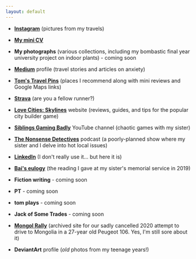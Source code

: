 ```yaml
---
layout: default
---
```


- **[Instagram](https://www.instagram.com/tomwbond/)** (pictures from my travels)

- **[My mini CV](https://tombond.uk/)**

- **My photographs** (various collections, including my bombastic final year university project on indoor plants) - coming soon

- **[Medium](https://medium.com/@tomwbond)** profile (travel stories and articles on anxiety)

- **[Tom's Travel Pins](https://tomwbond.github.io/pins/)** (places I recommend along with mini reviews and Google Maps links)

- **[Strava](https://www.strava.com/athletes/8772755)** (are you a fellow runner?)

- **[Love Cities: Skylines](https://www.lovecitiesskylines.com/)** website (reviews, guides, and tips for the popular city builder game)

- **[Siblings Gaming Badly](https://www.youtube.com/@SiblingsGamingBadly)** YouTube channel (chaotic games with my sister)

- **[The Nonsense Detectives](https://podcasters.spotify.com/pod/show/nonsensedetectives/episodes/Local-issues-under-the-microscope-e2hu6oo)** podcast (a poorly-planned show where my sister and I delve into hot local issues)

- **[LinkedIn](https://www.linkedin.com/in/tomwbond/)** (I don't really use it... but here it is)

- **[Bai's eulogy](https://tomwbond.github.io/bai/)** (the reading I gave at my sister's memorial service in 2019)

- **Fiction writing** - coming soon

- **PT** - coming soon

- **tom plays** - coming soon

- **Jack of Some Trades** - coming soon

- **[Mongol Rally](https://mongolrallyarchive.wordpress.com/)** (archived site for our sadly cancelled 2020 attempt to drive to Mongolia in a 27-year old Peugeot 106. Yes, I'm still sore about it)

- **DeviantArt** profile (*old* photos from my teenage years!)